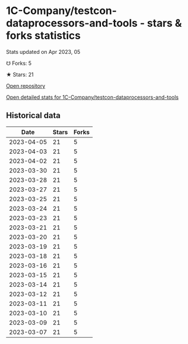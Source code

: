 # 1C-Company/testcon-dataprocessors-and-tools - stars & forks statistics

Stats updated on Apr 2023, 05

☋ Forks: 5

★ Stars: 21

[Open repository](https://github.com/1C-Company/testcon-dataprocessors-and-tools)

[Open detailed stats for 1C-Company/testcon-dataprocessors-and-tools](https://reviewgithub.com/rep/1C-Company/testcon-dataprocessors-and-tools)

## Historical data
| Date | Stars | Forks |
|------|-------|-------|
| 2023-04-05 | 21 | 5 | 
| 2023-04-03 | 21 | 5 | 
| 2023-04-02 | 21 | 5 | 
| 2023-03-30 | 21 | 5 | 
| 2023-03-28 | 21 | 5 | 
| 2023-03-27 | 21 | 5 | 
| 2023-03-25 | 21 | 5 | 
| 2023-03-24 | 21 | 5 | 
| 2023-03-23 | 21 | 5 | 
| 2023-03-21 | 21 | 5 | 
| 2023-03-20 | 21 | 5 | 
| 2023-03-19 | 21 | 5 | 
| 2023-03-18 | 21 | 5 | 
| 2023-03-16 | 21 | 5 | 
| 2023-03-15 | 21 | 5 | 
| 2023-03-14 | 21 | 5 | 
| 2023-03-12 | 21 | 5 | 
| 2023-03-11 | 21 | 5 | 
| 2023-03-10 | 21 | 5 | 
| 2023-03-09 | 21 | 5 | 
| 2023-03-07 | 21 | 5 | 

